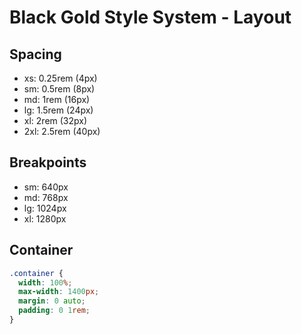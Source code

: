 # Black Gold Style System - Layout

## Spacing
- xs: 0.25rem (4px)
- sm: 0.5rem (8px)
- md: 1rem (16px)
- lg: 1.5rem (24px)
- xl: 2rem (32px)
- 2xl: 2.5rem (40px)

## Breakpoints
- sm: 640px
- md: 768px
- lg: 1024px
- xl: 1280px

## Container
```css
.container {
  width: 100%;
  max-width: 1400px;
  margin: 0 auto;
  padding: 0 1rem;
}
```